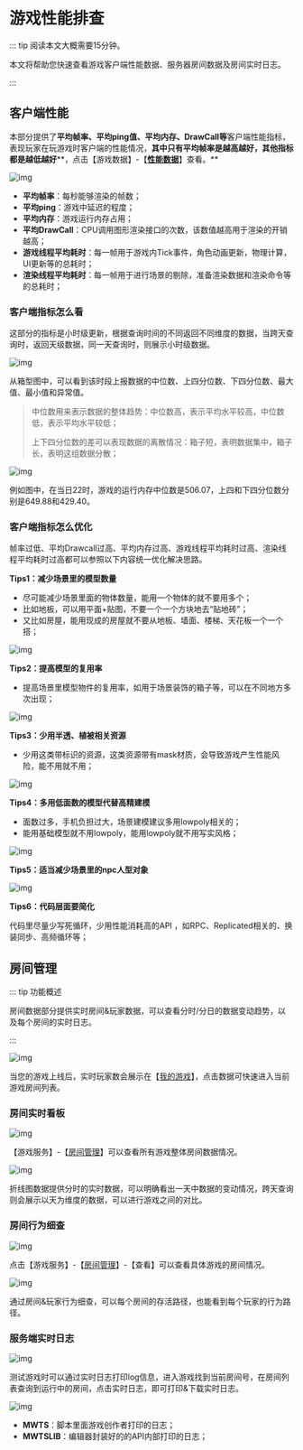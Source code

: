 # 游戏性能排查

::: tip 阅读本文大概需要15分钟。

本文将帮助您快速查看游戏客户端性能数据、服务器房间数据及房间实时日志。

::: 

## 客户端性能

本部分提供了**平均帧率、平均ping值、平均内存、DrawCall等**客户端性能指标，表现玩家在玩游戏时客户端的性能情况，**其中只有平均帧率是越高越好，其他指标都是越低越好****，点击【游戏数据】-【****[性能数据](https://portal.ark.online/#/admin/performance-data)****】查看。**

![img](https://arkimg.ark.online/1684028194556-79.webp)

- **平均帧率**：每秒能够渲染的帧数；
- **平均ping**：游戏中延迟的程度；
- **平均内存**：游戏运行内存占用；
- **平均DrawCall**：CPU调用图形渲染接口的次数，该数值越高用于渲染的开销越高；
- **游戏线程平均耗时**：每一帧用于游戏内Tick事件，角色动画更新，物理计算，UI更新等的总耗时；
- **渲染线程平均耗时**：每一帧用于进行场景的剔除，准备渲染数据和渲染命令等的总耗时；

### **客户端指标怎么看**

这部分的指标是小时级更新，根据查询时间的不同返回不同维度的数据，当跨天查询时，返回天级数据，同一天查询时，则展示小时级数据。

![img](https://arkimg.ark.online/1684028194556-80.webp)

从箱型图中，可以看到该时段上报数据的中位数、上四分位数、下四分位数、最大值、最小值和异常值。

> 中位数用来表示数据的整体趋势：中位数高，表示平均水平较高，中位数低，表示平均水平较低；
>
> 上下四分位数的差可以表现数据的离散情况：箱子短，表明数据集中，箱子长，表明这组数据分散；

![img](https://arkimg.ark.online/1684028194556-81.webp)

例如图中，在当日22时，游戏的运行内存中位数是506.07，上四和下四分位数分别是649.88和429.40。

### **客户端指标怎么优化**

帧率过低、平均Drawcall过高、平均内存过高、游戏线程平均耗时过高、渲染线程平均耗时过高都可以参照以下内容统一优化解决思路。

**Tips1：减少场景里的模型数量**

- 尽可能减少场景里面的物体数量，能用一个物体的就不要用多个；
- 比如地板，可以用平面+贴图，不要一个一个方块地去“贴地砖”；
- 又比如房屋，能用现成的房屋就不要从地板、墙面、楼梯、天花板一个一个搭；

![img](https://arkimg.ark.online/1684028194556-82.gif)

**Tips2：提高模型的复用率**

- 提高场景里模型物件的复用率，如用于场景装饰的箱子等，可以在不同地方多次出现；

![img](https://arkimg.ark.online/1684028194556-83.webp)

**Tips3：少用半透、植被相关资源**

- 少用这类带标识的资源，这类资源带有mask材质，会导致游戏产生性能风险，能不用就不用；

![img](https://arkimg.ark.online/1684028194556-84.webp)

**Tips4：多用低面数的模型代替高精建模**

- 面数过多，手机负担过大，场景建模建议多用lowpoly相关的；
- 能用基础模型就不用lowpoly，能用lowpoly就不用写实风格；

![img](https://arkimg.ark.online/1684028194556-85.webp)

**Tips5：适当减少场景里的npc人型对象**

![img](https://arkimg.ark.online/1684028194556-86.webp)

**Tips6：代码层面要简化**

代码里尽量少写死循环，少用性能消耗高的API ，如RPC、Replicated相关的、换装同步、高频循环等；

## 房间管理

::: tip 功能概述

房间数据部分提供实时房间&玩家数据，可以查看分时/分日的数据变动趋势，以及每个房间的实时日志。

::: 

![img](https://arkimg.ark.online/1684028194556-87.webp)

当您的游戏上线后，实时玩家数会展示在【[我的游戏](https://portal.ark.online/#/admin/game-list)】，点击数据可快速进入当前游戏房间列表。

### 房间实时看板

![img](https://arkimg.ark.online/1684028194556-88.webp)

【游戏服务】-【[房间管理](https://portal.ark.online/#/admin/room-data)】可以查看所有游戏整体房间数据情况。

![img](https://arkimg.ark.online/1684028194556-89.gif)

折线图数据提供分时的实时数据，可以明确看出一天中数据的变动情况，跨天查询则会展示以天为维度的数据，可以进行游戏之间的对比。

### 房间行为细查

![img](https://arkimg.ark.online/1684028194556-90.webp)

点击【游戏服务】-【[房间管理](https://portal.ark.online/#/admin/room-data)】-【查看】可以查看具体游戏的房间情况。

![img](https://arkimg.ark.online/1684028194556-91.gif)

通过房间&玩家行为细查，可以每个房间的存活路径，也能看到每个玩家的行为路径。

### 服务端实时日志

![img](https://arkimg.ark.online/1684028194556-92.webp)

测试游戏时可以通过实时日志打印log信息，进入游戏找到当前房间号，在房间列表查询到运行中的房间，点击实时日志，即可打印&下载实时日志。

![img](https://arkimg.ark.online/1684028194556-93.webp)

- **MWTS**：脚本里面游戏创作者打印的日志；
- **MWTSLIB**：编辑器封装好的的API内部打印的日志；